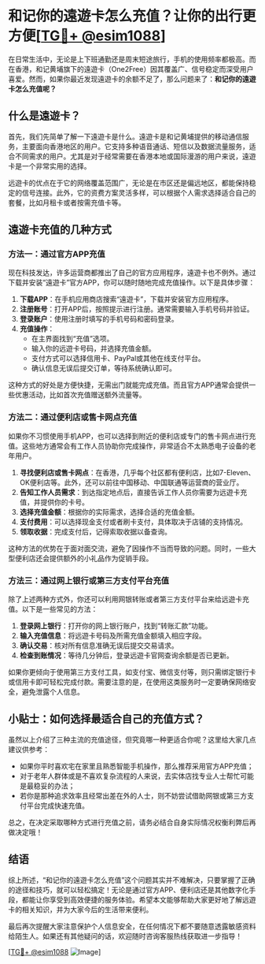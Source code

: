 # 和记你的遠遊卡怎么充值？让你的出行更方便[[TG💪+ @esim1088](https://t.me/s/esim1088)]

在日常生活中，无论是上下班通勤还是周末短途旅行，手机的使用频率都极高。而在香港，和记黄埔旗下的遠遊卡（One2Free）因其覆盖广、信号稳定而深受用户喜爱。然而，如果你最近发现遠遊卡的余额不足了，那么问题来了：**和记你的遠遊卡怎么充值呢？**

## 什么是遠遊卡？

首先，我们先简单了解一下遠遊卡是什么。遠遊卡是和记黄埔提供的移动通信服务，主要面向香港地区的用户。它支持多种语音通话、短信以及数据流量服务，适合不同需求的用户。尤其是对于经常需要在香港本地或国际漫游的用户来说，遠遊卡是一个非常实用的选择。

远遊卡的优点在于它的网络覆盖范围广，无论是在市区还是偏远地区，都能保持稳定的信号连接。此外，它的资费方案灵活多样，可以根据个人需求选择适合自己的套餐，比如月租卡或者按需充值卡等。

## 遠遊卡充值的几种方式

### 方法一：通过官方APP充值

现在科技发达，许多运营商都推出了自己的官方应用程序，遠遊卡也不例外。通过下载并安装“遠遊卡”官方APP，你可以随时随地完成充值操作。以下是具体步骤：

1. **下载APP**：在手机应用商店搜索“遠遊卡”，下载并安装官方应用程序。
2. **注册账号**：打开APP后，按照提示进行注册。通常需要输入手机号码并验证。
3. **登录账户**：使用注册时填写的手机号码和密码登录。
4. **充值操作**：
   - 在主界面找到“充值”选项。
   - 输入你的远遊卡号码，并选择充值金额。
   - 支付方式可以选择信用卡、PayPal或其他在线支付平台。
   - 确认信息无误后提交订单，等待系统确认即可。

这种方式的好处是方便快捷，无需出门就能完成充值。而且官方APP通常会提供一些优惠活动，比如首次充值赠送额外流量等。

### 方法二：通过便利店或售卡网点充值

如果你不习惯使用手机APP，也可以选择到附近的便利店或专门的售卡网点进行充值。这些地方通常会有工作人员协助你完成操作，非常适合不太熟悉电子设备的老年用户。

1. **寻找便利店或售卡网点**：在香港，几乎每个社区都有便利店，比如7-Eleven、OK便利店等。此外，还可以前往中国移动、中国联通等运营商的营业厅。
2. **告知工作人员需求**：到达指定地点后，直接告诉工作人员你需要为远遊卡充值，并提供你的卡号。
3. **选择充值金额**：根据你的实际需求，选择合适的充值金额。
4. **支付费用**：可以选择现金支付或者刷卡支付，具体取决于店铺的支持情况。
5. **领取收据**：完成支付后，记得索取收据以备查询。

这种方法的优势在于面对面交流，避免了因操作不当而导致的问题。同时，一些大型便利店还会提供额外的小礼品作为促销手段。

### 方法三：通过网上银行或第三方支付平台充值

除了上述两种方式外，你还可以利用网银转账或者第三方支付平台来给远遊卡充值。以下是一些常见的方法：

1. **登录网上银行**：打开你的网上银行账户，找到“转账汇款”功能。
2. **输入充值信息**：将远遊卡号码及所需充值金额填入相应字段。
3. **确认交易**：核对所有信息准确无误后提交交易请求。
4. **检查到账情况**：等待几分钟后，登录远遊卡官网查询余额是否已更新。

如果你更倾向于使用第三方支付工具，如支付宝、微信支付等，则只需绑定银行卡或信用卡即可轻松完成付款。需要注意的是，在使用这类服务时一定要确保网络安全，避免泄露个人信息。

## 小贴士：如何选择最适合自己的充值方式？

虽然以上介绍了三种主流的充值途径，但究竟哪一种更适合你呢？这里给大家几点建议供参考：

- 如果你平时喜欢宅在家里且熟悉智能手机操作，那么推荐采用官方APP充值；
- 对于老年人群体或是不喜欢复杂流程的人来说，去实体店找专业人士帮忙可能是最稳妥的办法；
- 若你是那种追求效率且经常出差在外的人士，则不妨尝试借助网银或第三方支付平台完成快速充值。

总之，在决定采取哪种方式进行充值之前，请务必结合自身实际情况权衡利弊后再做决定哦！

## 结语

综上所述，“和记你的遠遊卡怎么充值”这个问题其实并不难解决，只要掌握了正确的途径和技巧，就可以轻松搞定！无论是通过官方APP、便利店还是其他数字化手段，都能让你享受到高效便捷的服务体验。希望本文能够帮助大家更好地了解远遊卡的相关知识，并为大家今后的生活带来便利。

最后再次提醒大家注意保护个人信息安全，在任何情况下都不要随意透露敏感资料给陌生人。如果还有其他疑问的话，欢迎随时咨询客服热线获取进一步指导！

[[TG💪+ @esim1088](https://t.me/s/esim1088) ![Image](https://i.postimg.cc/4NQfJmqS/Snipaste-2025-05-13-00-14-12.png)]